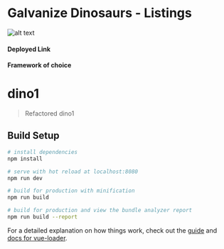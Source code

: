 # Galvanize Dinosaurs - Listings
![alt text](http://./passedTest.png)
#### Deployed Link

#### Framework of choice

# dino1

> Refactored dino1

## Build Setup

``` bash
# install dependencies
npm install

# serve with hot reload at localhost:8080
npm run dev

# build for production with minification
npm run build

# build for production and view the bundle analyzer report
npm run build --report
```

For a detailed explanation on how things work, check out the [guide](http://vuejs-templates.github.io/webpack/) and [docs for vue-loader](http://vuejs.github.io/vue-loader).
